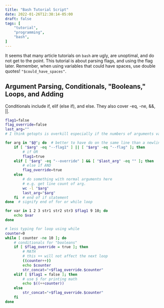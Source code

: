 ```yaml
---
title: "Bash Tutorial Script"
date: 2022-01-26T12:38:14-05:00
draft: false
tags: [
    "tutorial",
    "programming",
    "bash",
]
---
```


It seems that many article tutorials on `bash` are ugly, are unoptimal, and do not get to the point. This tutorial is about parsing flags, and using the flag later. Remember, when using variables that could have spaces, use double quotes! `"$could_have_spaces"`.

## Argument Parsing, Conditionals, "Booleans," Loops, and Adding

Conditionals include if, elif (else if), and else. They also cover -eq, -ne, &&, ||.

```bash
flag1=false
flag_override=false
last_arg=""
# I think getopts is overkill especially if the numbers of arguments varies

for arg in "$@"; do  # better to have do on the same line than a newline
    if [ "$arg" -eq "--flag1" ] || [ "$arg" -eq "--flag" ]; then
        # if OR
        flag1=true
    elif [ "$arg" -eq "--override" ] && [ "$last_arg" -eq "" ]; then
        # else if AND
        flag_override=true
    else
        # do something with normal arguments here
        # e.g. get line count of arg.
        wc -l "$arg"
        last_arg="$arg"
    fi  # end of if statement
done  # signify end of for or while loop

for var in 1 2 3 str1 str2 str3 $flag1 9 10; do
    echo $var
done

# less typing for loop using while
counter=0
while [ counter -ne 10 ]; do
    # conditionals for "booleans"
    if [ $flag_override = true ]; then
        # MATH
        # this ++ will not affect the next loop
        ((counter++))
        echo $counter
        str_concat="+$flag_override.$counter"
    elif [ $flag1 = false ]; then
        # use $ for printing math
        echo $((++counter))
    else
        str_concat="+$flag_override.$counter"
    fi
done
```
